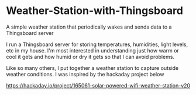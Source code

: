 # Weather-Station-with-Thingsboard
A simple weather station that periodically wakes and sends data to a Thingsboard server

I run a Thingsboard server for storing temperatures, humidities, light levels, etc in my house. I'm most interested in understanding just how warm or cool it gets and how humid or dry it gets so that I can avoid problems.

Like so many others, I put together a weather station to capture outside weather conditions.  I was inspired by the hackaday project below 

https://hackaday.io/project/165061-solar-powered-wifi-weather-station-v20

